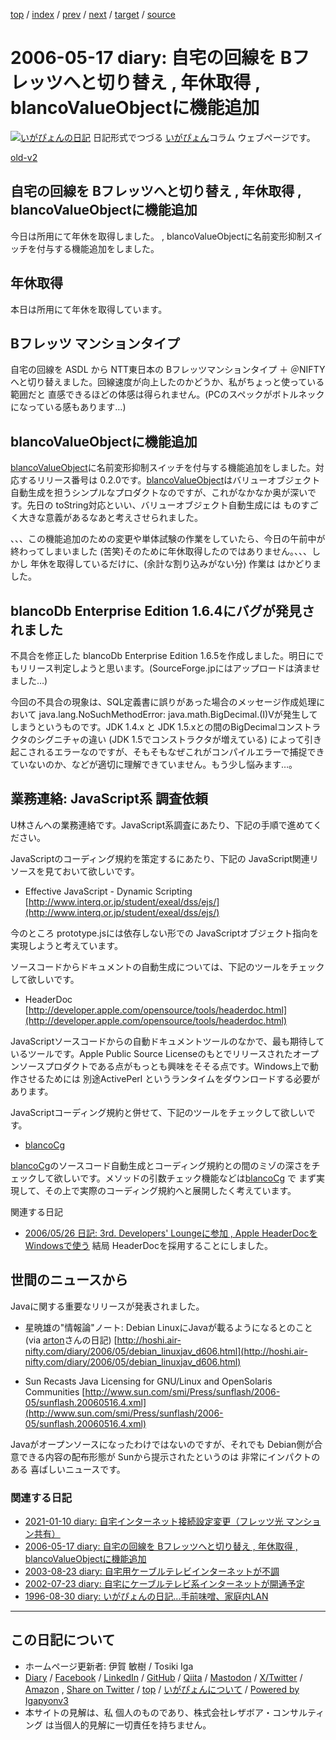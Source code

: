[top](../index.html) 
 / [index](index.html) 
 / [prev](ig060516.html) 
 / [next](ig060520.html) 
 / [target](https://www.igapyon.jp/igapyon/diary/2006/ig060517.html) 
 / [source](https://github.com/igapyon/diary/blob/master/2006/ig060517.src.md) 

2006-05-17 diary: 自宅の回線を Bフレッツへと切り替え , 年休取得 , blancoValueObjectに機能追加
=====================================================================================================
[![いがぴょんの日記](https://www.igapyon.jp/igapyon/diary/images/iga202308_64.jpg "いがぴょん")](https://www.igapyon.jp/igapyon/diary/memo/memoigapyon.html) 日記形式でつづる [いがぴょん](https://www.igapyon.jp/igapyon/diary/memo/memoigapyon.html)コラム ウェブページです。

[old-v2](ig060517-orig.html)

## 自宅の回線を Bフレッツへと切り替え , 年休取得 , blancoValueObjectに機能追加

今日は所用にて年休を取得しました。 , blancoValueObjectに名前変形抑制スイッチを付与する機能追加をしました。


## 年休取得

本日は所用にて年休を取得しています。

## Bフレッツ マンションタイプ

自宅の回線を ASDL から NTT東日本の Bフレッツマンションタイプ ＋ ＠NIFTY へと切り替えました。回線速度が向上したのかどうか、私がちょっと使っている範囲だと 直感できるほどの体感は得られません。(PCのスペックがボトルネックになっている感もあります…)

## blancoValueObjectに機能追加

[blancoValueObject](https://www.igapyon.jp/blanco/blancovalueobject.html)に名前変形抑制スイッチを付与する機能追加をしました。対応するリリース番号は 0.2.0です。[blancoValueObject](https://www.igapyon.jp/blanco/blancovalueobject.html)はバリューオブジェクト自動生成を担うシンプルなプロダクトなのですが、これがなかなか奥が深いです。先日の
toString対応といい、バリューオブジェクト自動生成には ものすごく大きな意義があるなあと考えさせられました。

、、、この機能追加のための変更や単体試験の作業をしていたら、今日の午前中が終わってしまいました (苦笑)そのために年休取得したのではありません。、、、しかし 年休を取得しているだけに、(余計な割り込みがない分) 作業は はかどりました。

## blancoDb Enterprise Edition 1.6.4にバグが発見されました

不具合を修正した blancoDb Enterprise Edition 1.6.5を作成しました。明日にでもリリース判定しようと思います。(SourceForge.jpにはアップロードは済ませました…)

今回の不具合の現象は、SQL定義書に誤りがあった場合のメッセージ作成処理において java.lang.NoSuchMethodError: java.math.BigDecimal.<init>(I)Vが発生してしまうというものです。JDK 1.4.x と JDK 1.5.xとの間のBigDecimalコンストラクタのシグニチャの違い (JDK
1.5でコンストラクタが増えている) によって引き起こされるエラーなのですが、そもそもなぜこれがコンパイルエラーで捕捉できていないのか、などが適切に理解できていません。もう少し悩みます…。

## 業務連絡: JavaScript系 調査依頼

U林さんへの業務連絡です。JavaScript系調査にあたり、下記の手順で進めてください。

JavaScriptのコーディング規約を策定するにあたり、下記の JavaScript関連リソースを見ておいて欲しいです。

* Effective JavaScript - Dynamic Scripting
  [http://www.interq.or.jp/student/exeal/dss/ejs/](http://www.interq.or.jp/student/exeal/dss/ejs/)

今のところ prototype.jsには依存しない形での JavaScriptオブジェクト指向を実現しようと考えています。

ソースコードからドキュメントの自動生成については、下記のツールをチェックして欲しいです。

* HeaderDoc
  [http://developer.apple.com/opensource/tools/headerdoc.html](http://developer.apple.com/opensource/tools/headerdoc.html)

JavaScriptソースコードからの自動ドキュメントツールのなかで、最も期待しているツールです。Apple Public Source Licenseのもとでリリースされたオープンソースプロダクトである点がもっとも興味をそそる点です。Windows上で動作させるためには 別途ActivePerl というランタイムをダウンロードする必要があります。

JavaScriptコーディング規約と併せて、下記のツールをチェックして欲しいです。

* [blancoCg](https://www.igapyon.jp/blanco/blancocg.html)

[blancoCg](https://www.igapyon.jp/blanco/blancocg.html)のソースコード自動生成とコーディング規約との間のミゾの深さをチェックして欲しいです。メソッドの引数チェック機能などは[blancoCg](https://www.igapyon.jp/blanco/blancocg.html) で まず実現して、その上で実際のコーディング規約へと展開したく考えています。

関連する日記

* [2006/05/26 日記: 3rd. Developers' Loungeに参加 , Apple HeaderDocを Windowsで使う](ig060526.html)
  結局 HeaderDocを採用することにしました。

## 世間のニュースから

Javaに関する重要なリリースが発表されました。

* 星暁雄の"情報論"ノート: Debian LinuxにJavaが載るようになるとのこと (via [arton](http://arton.no-ip.info/diary/)さんの日記)
  [http://hoshi.air-nifty.com/diary/2006/05/debian_linuxjav_d606.html](http://hoshi.air-nifty.com/diary/2006/05/debian_linuxjav_d606.html)
  
* Sun Recasts Java Licensing for GNU/Linux and OpenSolaris Communities
  [http://www.sun.com/smi/Press/sunflash/2006-05/sunflash.20060516.4.xml](http://www.sun.com/smi/Press/sunflash/2006-05/sunflash.20060516.4.xml)

Javaがオープンソースになったわけではないのですが、それでも Debian側が合意できる内容の配布形態が Sunから提示されたというのは 非常にインパクトのある 喜ばしいニュースです。

### 関連する日記

- [2021-01-10 diary: 自宅インターネット接続設定変更（フレッツ光 マンション共有）](https://www.igapyon.jp/igapyon/diary/2021/ig210110.html)
- [2006-05-17 diary: 自宅の回線を Bフレッツへと切り替え , 年休取得 , blancoValueObjectに機能追加](https://www.igapyon.jp/igapyon/diary/2006/ig060517.html)
- [2003-08-23 diary: 自宅用ケーブルテレビインターネットが不調](https://www.igapyon.jp/igapyon/diary/2003/ig030823.html)
- [2002-07-23 diary: 自宅にケーブルテレビ系インターネットが開通予定](https://www.igapyon.jp/igapyon/diary/2002/ig020723.html)
- [1996-08-30 diary: いがぴょんの日記...手前味噌、家庭内LAN](https://www.igapyon.jp/igapyon/diary/1996/ig960830.html)


----------------------------------------------------------------------------------------------------

## この日記について

* ホームページ更新者: 伊賀 敏樹 / Tosiki Iga
* [Diary](https://www.igapyon.jp/igapyon/diary/) / [Facebook](https://www.facebook.com/igapyon) / [LinkedIn](https://www.linkedin.com/in/toshikiiga) / [GitHub](https://github.com/igapyon) / [Qiita](https://qiita.com/igapyon) / [Mastodon](https://social.vivaldi.net/@igapyon) / [X/Twitter](https://twitter.com/ToshikiIga) / [Amazon](https://www.amazon.co.jp/%E4%BC%8A%E8%B3%80-%E6%95%8F%E6%A8%B9/e/B004LTQWCQ) ,
[Share on Twitter](https://twitter.com/intent/tweet?hashtags=igapyon%2Cdiary%2C%E3%81%84%E3%81%8C%E3%81%B4%E3%82%87%E3%82%93&text=%E8%87%AA%E5%AE%85%E3%81%AE%E5%9B%9E%E7%B7%9A%E3%82%92+B%E3%83%95%E3%83%AC%E3%83%83%E3%83%84%E3%81%B8%E3%81%A8%E5%88%87%E3%82%8A%E6%9B%BF%E3%81%88+%2C+%E5%B9%B4%E4%BC%91%E5%8F%96%E5%BE%97+%2C+blancoValueObject%E3%81%AB%E6%A9%9F%E8%83%BD%E8%BF%BD%E5%8A%A0&url=https%3A%2F%2Fwww.igapyon.jp%2Figapyon%2Fdiary%2F2006%2Fig060517.html) / [top](../index.html) / [いがぴょんについて](https://www.igapyon.jp/igapyon/diary/memo/memoigapyon.html) / [Powered by Igapyonv3](https://github.com/igapyon/igapyonv3)
* 本サイトの見解は、私 個人のものであり、株式会社レザボア・コンサルティング は当個人的見解に一切責任を持ちません。 
